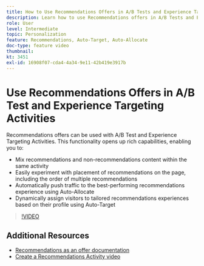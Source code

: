 ```yaml
---
title: How to Use Recommendations Offers in A/B Tests and Experience Targeting Activities
description: Learn how to use Recommendations offers in A/B Tests and Experience Targeting Activities in Adobe Target.
role: User
level: Intermediate
topic: Personalization
feature: Recommendations, Auto-Target, Auto-Allocate
doc-type: feature video
thumbnail:
kt: 3451
exl-id: 16908f07-cda4-4a34-9e11-42b419e3917b
---
```

# Use Recommendations Offers in A/B Test and Experience Targeting Activities

Recommendations offers can be used with A/B Test and Experience Targeting Activities. This functionality opens up rich capabilities, enabling you to:

* Mix recommendations and non-recommendations content within the same activity
* Easily experiment with placement of recommendations on the page, including the order of multiple recommendations
* Automatically push traffic to the best-performing recommendations experience using Auto-Allocate
* Dynamically assign visitors to tailored recommendations experiences based on their profile using Auto-Target

>[!VIDEO](https://video.tv.adobe.com/v/28878?quality=12)

## Additional Resources

* [Recommendations as an offer documentation](https://experienceleague.adobe.com/docs/target/using/recommendations/recommendations-as-an-offer.html?lang=en)
* [Create a Recommendations Activity video](create-a-recommendations-activity.md)
